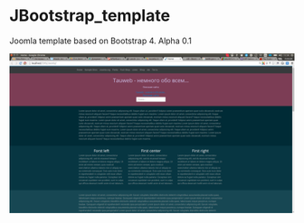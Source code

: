 # JBootstrap_template
Joomla template based on Bootstrap 4. Alpha 0.1

![](https://github.com/WhiskeyMan-Tau/JBootstrap_template/blob/master/top.png?raw=true)
